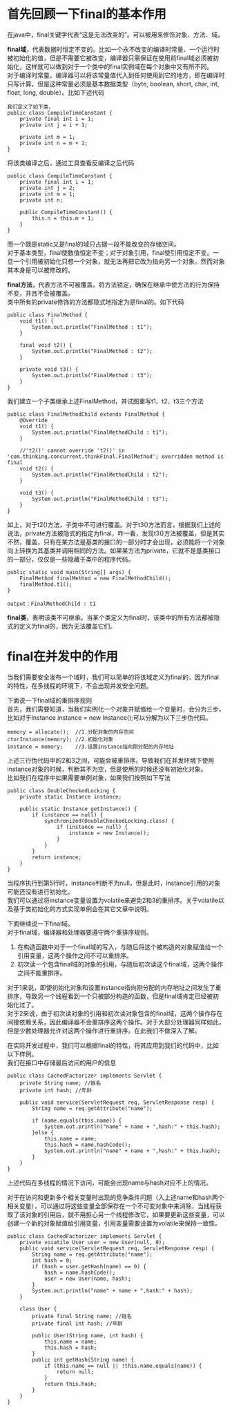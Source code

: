 # 首先回顾一下final的基本作用  #
在java中，final关键字代表“这是无法改变的”。可以被用来修饰对象、方法、域。  

**final域**，代表数据时恒定不变的。比如一个永不改变的编译时常量、一个运行时被初始化的值，但是不需要它被改变，编译器只需保证在使用前final域必须被初始化，这样就可以做到对于一个类中的final实例域在每个对象中又有所不同。  
对于编译时常量，编译器可以将该常量值代入到任何使用到它的地方，即在编译时只写计算，但是这种常量必须是基本数据类型（byte, boolean, short, char, int, float, long, double）。比如下述代码   
	
	我们定义了如下类，
	public class CompileTimeConstant {
	    private final int i = 1;
	    private int j = i + 1;
	
	    private int m = 1;
	    private int n = m + 1;
	}
	
将该类编译之后，通过工具查看反编译之后代码
	
	public class CompileTimeConstant {
	    private final int i = 1;
	    private int j = 2;
	    private int m = 1;
	    private int n;
	
	    public CompileTimeConstant() {
	        this.n = this.m + 1;
	    }
	}
而一个既是static又是final的域只占据一段不能改变的存储空间。  
对于基本类型，final使数值恒定不变；对于对象引用，final使引用恒定不变。一旦一个引用被初始化只想一个对象，就无法再把它改为指向另一个对象，然而对象其本身是可以被修改的。  

**final方法**，代表方法不可被覆盖。将方法锁定，确保在继承中使方法的行为保持不变，并且不会被覆盖。  
类中所有的private修饰的方法都隐式地指定为是final的。如下代码  
	
	public class FinalMethod {
	    void t1() {
	        System.out.println("FinalMethod : t1");
	    }
	
	    final void t2() {
	        System.out.println("FinalMethod : t2");
	    }
	
	    private void t3() {
	        System.out.println("FinalMethod : t3");
	    }
	}
我们建立一个子类继承上述FinalMethod，并试图重写t1、t2、t3三个方法  
	
	public class FinalMethodChild extends FinalMethod {
	    @Override
	    void t1() {
	        System.out.println("FinalMethodChild : t1");
	    }
	    
	    //'t2()' cannot override 't2()' in 'com.thinking.concurrent.thinkFinal.FinalMethod'; overridden method is final
	    void t2() {
	        System.out.println("FinalMethodChild : t2");
	    }
	
	    void t3() {
	        System.out.println("FinalMethodChild : t3");
	    }
	}
如上，对于t2()方法，子类中不可进行覆盖。对于t3()方法而言，根据我们上述的说法，private方法被隐式的指定为final，咋一看，发现t3()方法被覆盖，但是其实不然，覆盖，只有在某方法是基类的接口的一部分时才会出现，必须能将一个对象向上转换为其基类并调用相同的方法。如果某方法为private，它就不是基类接口的一部分，仅仅是一些隐藏于类中的程序代码。  
	
	public static void main(String[] args) {
	    FinalMethod finalMethod = new FinalMethodChild();
	    finalMethod.t1();
	}

	output：FinalMethodChild : t1


**final类**，表明该类不可继承。当某个类定义为final时，该类中的所有方法都被隐式的定义为final的，因为无法覆盖它们。


# final在并发中的作用 #
当我们需要安全发布一个域时，我们可以简单的将该域定义为final的，因为final的特性，在多线程的环境下，不会出现并发安全问题。

下面说一下final域的重排序规则  
首先，我们需要知道，当我们实例化一个对象并赋值给一个变量时，会分为三步，比如对于Instance instance = new Instance();可以分解为以下三步伪代码。  
	
	memory = allocate();  //1.分配对象的内存空间
	ctorInstance(memory); //2.初始化对象
	instance = memory;    //3.设置instance指向刚分配的内存地址
上述三行伪代码中的2和3之间，可能会被重排序。导致我们在并发环境下使用instance对象的时候，判断其不为空，但是使用的时候还没有初始化对象。  
比如我们在程序中如果需要单例对象，如果我们按照如下写法
	
	public class DoubleCheckedLocking {
	    private static Instance instance;
	    
	    public static Instance getInstance() {
	        if (instance == null) {
	            synchronized(DoubleCheckedLocking.class) {
	                if (instance == null) {
	                    instance = new Instance();
	                }
	            }
	        }
	        return instance;
	    }
	}
当程序执行到第5行时，instance判断不为null，但是此时，instance引用的对象可能还没有进行初始化。  
我们可以通过将instance变量设置为volatile来避免2和3的重排序。关于volatile以及基于类初始化的方式实现单例会在其它文章中说明。  

下面继续说一下final域。  
对于final域，编译器和处理器要遵守两个重排序规则。  
1. 在构造函数中对于一个final域的写入，与随后将这个被构造的对象赋值给一个引用变量，这两个操作之间不可以重排序。  
2. 初次读一个包含final域的对象的引用，与随后初次读这个final域，这两个操作之间不能重排序。 
 
对于1来说，即使初始化对象和设置instance指向刚分配的内存地址之间发生了重排序，导致另一个线程看到一个只被部分构造的函数，但是final域肯定已经被初始化过了。  
对于2来说，由于初次读对象的引用和初次读对象包含的final域，这两个操作存在间接依赖关系，因此编译器不会重排序这两个操作。对于大部分处理器同样如此，但是少数处理器允许对这两个操作进行重排序。在此我们不做深入了解。  

在实际开发过程中，我们可以根据final的特性，将其应用到我们的代码中，比如以下样例。  
我们在接口中存储最后访问的用户的信息  
	
	public class CachedFactorizer implements Servlet {
	    private String name; //姓名
	    private int hash; //年龄
	    
	    public void service(ServletRequest req, ServletResponse resp) {
	        String name = req.getAttribute("name");
	        
	        if (name.equals(this.name)) {
	            System.out.println("name" + name + ",hash:" + this.hash);
	        }else {
	            this.name = name;
	            this.hash = name.hashCode();
	            System.out.println("name" + name + ",hash:" + this.hash);
	        }
	    }
	}
上述代码在多线程的情况下访问，可能会出现name与hash对应不上的情况。 
 
对于在访问和更新多个相关变量时出现的竞争条件问题（入上述name和hash两个相关变量），可以通过将这些变量全部保存在一个不可变对象中来消除，当线程获取了该对象的引用后，就不用担心另一个线程修改它，如果要更新这些变量，可以创建一个新的对象赋值给引用变量，引用变量需要设置为volatile来保持一致性。  
	
	public class CachedFactorizer implements Servlet {
	    private voiatile User user = new User(null, 0);
	    public void service(ServletRequest req, ServletResponse resp) {
	        String name = req.getAttribute("name");
	        int hash = 0;
	        if (hash = user.getHash(name) == 0) {
	            hash = name.hashCode();
	            user = new User(name, hash);
	        }
	        System.out.println("name" + name + ",hash:" + hash);
	    }
	    
	    class User {
	        private final String name; //姓名
	        private final int hash; //年龄
	        
	        public User(String name, int hash) {
	            this.name = name;
	            this.hash = hash;
	        }
	        public int getHash(String name) {
	            if (this.name == null || !this.name.equals(name)) {
	                return null;
	            }
	            return this.hash;
	        }
	    }
	}